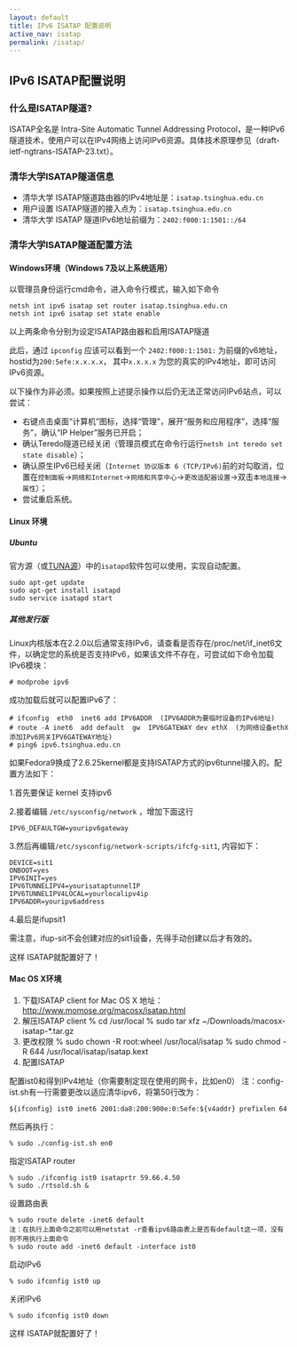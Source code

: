 ```yaml
---
layout: default 
title: IPv6 ISATAP 配置说明
active_nav: isatap
permalink: /isatap/
---
```


## IPv6 ISATAP配置说明

###  什么是ISATAP隧道?

ISATAP全名是 Intra-Site Automatic Tunnel Addressing Protocol，是一种IPv6隧道技术，使用户可以在IPv4网络上访问IPv6资源。具体技术原理参见（draft-ietf-ngtrans-ISATAP-23.txt）。

### 清华大学ISATAP隧道信息

- 清华大学 ISATAP隧道路由器的IPv4地址是：`isatap.tsinghua.edu.cn`
- 用户设置 ISATAP隧道的接入点为：`isatap.tsinghua.edu.cn`
- 清华大学 ISATAP 隧道IPv6地址前缀为：`2402:f000:1:1501::/64`

### 清华大学ISATAP隧道配置方法

#### Windows环境（Windows 7及以上系统适用）

以管理员身份运行cmd命令，进入命令行模式，输入如下命令

```
netsh int ipv6 isatap set router isatap.tsinghua.edu.cn
netsh int ipv6 isatap set state enable
```

以上两条命令分别为设定ISATAP路由器和启用ISATAP隧道

此后，通过 `ipconfig` 应该可以看到一个 `2402:f000:1:1501:` 为前缀的v6地址，hostid为`200:5efe:x.x.x.x`， 其中`x.x.x.x` 为您的真实的IPv4地址，即可访问IPv6资源。

以下操作为非必须。如果按照上述提示操作以后仍无法正常访问IPv6站点，可以尝试：
+ 右键点击桌面“计算机”图标，选择“管理”，展开“服务和应用程序”，选择“服务”，确认“IP Helper”服务已开启；
+ 确认Teredo隧道已经关闭（管理员模式在命令行运行`netsh int teredo set state disable`）；
+ 确认原生IPv6已经关闭（`Internet 协议版本 6 (TCP/IPv6)`前的对勾取消，位置在`控制面板`→`网络和Internet`→`网络和共享中心`→`更改适配器设置`→双击`本地连接`→`属性`）；
+ 尝试重启系统。

#### Linux 环境

##### Ubuntu

官方源（或[TUNA源](https://mirrors.tuna.tsinghua.edu.cn/ubuntu)）中的`isatapd`软件包可以使用，实现自动配置。

```
sudo apt-get update
sudo apt-get install isatapd
sudo service isatapd start
```

##### 其他发行版

Linux内核版本在2.2.0以后通常支持IPv6，请查看是否存在/proc/net/if_inet6文件，以确定您的系统是否支持IPv6，如果该文件不存在，可尝试如下命令加载IPv6模块：

```
# modprobe ipv6
```

成功加载后就可以配置IPv6了：

```
# ifconfig  eth0  inet6 add IPV6ADDR  (IPV6ADDR为要临时设备的IPv6地址)
# route -A inet6  add default  gw  IPV6GATEWAY dev ethX  (为网络设备ethX添加IPv6网关IPV6GATEWAY地址)
# ping6 ipv6.tsinghua.edu.cn
```

如果Fedora9换成了2.6.25kernel都是支持ISATAP方式的ipv6tunnel接入的。配置方法如下：


 1.首先要保证 kernel 支持ipv6

 2.接着编辑 `/etc/sysconfig/network` ，增加下面这行

```
IPV6_DEFAULTGW=youripv6gateway
```

 3.然后再编辑`/etc/sysconfig/network-scripts/ifcfg-sit1`, 内容如下：

```
DEVICE=sit1
ONBOOT=yes
IPV6INIT=yes
IPV6TUNNELIPV4=yourisataptunnelIP
IPV6TUNNELIPV4LOCAL=yourlocalipv4ip
IPV6ADDR=youripv6address
```

 4.最后是ifupsit1

需注意，ifup-sit不会创建对应的sit1设备，先得手动创建以后才有效的。

这样 ISATAP就配置好了！

#### Mac OS X环境

1. 下载ISATAP client for Mac OS X
地址：http://www.momose.org/macosx/isatap.html
2. 解压ISATAP client
% cd /usr/local
% sudo tar xfz ~/Downloads/macosx-isatap-*.tar.gz
3. 更改权限
% sudo chown -R root:wheel /usr/local/isatap
% sudo chmod -R 644 /usr/local/isatap/isatap.kext
4. 配置ISATAP

配置ist0和得到IPv4地址（你需要制定现在使用的网卡，比如en0）
注：config-ist.sh有一行需要更改以适应清华ipv6，将第50行改为：

```
${ifconfig} ist0 inet6 2001:da8:200:900e:0:5efe:${v4addr} prefixlen 64
```

然后再执行：

```
% sudo ./config-ist.sh en0
```

指定ISATAP router

```
% sudo ./ifconfig ist0 isataprtr 59.66.4.50
% sudo ./rtsold.sh &
```

设置路由表

```
% sudo route delete -inet6 default
注：在执行上面命令之前可以用netstat -r查看ipv6路由表上是否有default这一项，没有则不用执行上面命令
% sudo route add -inet6 default -interface ist0
```

启动IPv6

```
% sudo ifconfig ist0 up
```

关闭IPv6

```
% sudo ifconfig ist0 down
```

这样 ISATAP就配置好了！ 
